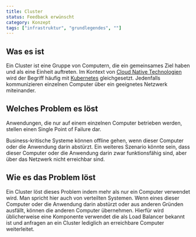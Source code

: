 ```yaml
---
title: Cluster
status: Feedback erwünscht
category: Konzept
tags: ["infrastruktur", "grundlegendes", ""]
---
```


## Was es ist

Ein Cluster ist eine Gruppe von Computern, die ein gemeinsames Ziel haben und als eine Einheit auftreten.
Im Kontext von [Cloud Native Technologien](/cloud-native-tech/) wird der Begriff häufig mit [Kubernetes](/kubernetes/) gleichgesetzt.
Jedenfalls kommunizieren einzelnen Computer über ein geeignetes Netzwerk miteinander. 


## Welches Problem es löst

Anwendungen, die nur auf einem einzelnen Computer betrieben werden, stellen einen Single Point of Failure dar. 

Business-kritische Systeme können offline gehen, wenn dieser Computer oder die Anwendung darin abstürzt. 
Ein weiteres Szenario könnte sein, dass dieser Computer oder die Anwendung darin zwar funktionsfähig sind, 
aber über das Netzwerk nicht erreichbar sind. 


## Wie es das Problem löst

Ein Cluster löst dieses Problem indem mehr als nur ein Computer verwendet wird. 
Man spricht hier auch von verteilten Systemen. 
Wenn eines dieser Computer oder die Anwendung darin abstürzt oder aus anderen Gründen ausfällt, können die anderen Computer übernehmen. 
Hierfür wird üblicherweise eine Komponente verwendet die als Load Balancer bekannt ist und anfragen an ein Cluster lediglich an erreichbare Computer weiterleitet.